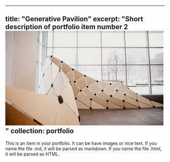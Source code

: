 
---
title: "Generative Pavilion"
excerpt: "Short description of portfolio item number 2 <br/><img src='/images/GDP.png'>"
collection: portfolio
---
This is an item in your portfolio. It can be have images or nice text. If you name the file .md, it will be parsed as markdown. If you name the file .html, it will be parsed as HTML. 
